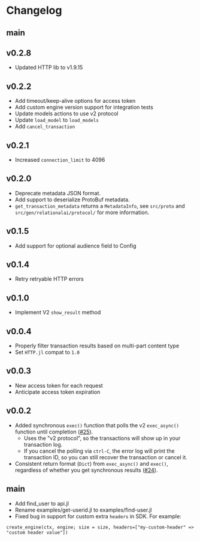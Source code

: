 # Changelog

## main

## v0.2.8
* Updated HTTP lib to v1.9.15

## v0.2.2
* Add timeout/keep-alive options for access token
* Add custom engine version support for integration tests
* Update models actions to use v2 protocol
* Update `load_model` to `load_models`
* Add `cancel_transaction` 

## v0.2.1
* Increased `connection_limit` to 4096

## v0.2.0
* Deprecate metadata JSON format.
* Add support to deserialize ProtoBuf metadata.
* `get_transaction_metadata` returns a `MetadataInfo`, see `src/proto`
  and `src/gen/relationalai/protocol/` for more information.

## v0.1.5
* Add support for optional audience field to Config

## v0.1.4
* Retry retryable HTTP errors

## v0.1.0
* Implement V2 `show_result` method

## v0.0.4
* Properly filter transaction results based on multi-part content type
* Set `HTTP.jl` compat to `1.0`

## v0.0.3
* New access token for each request
* Anticipate access token expiration

## v0.0.2

* Added synchronous `exec()` function that polls the v2 `exec_async()` function until completion ([#25](https://github.com/RelationalAI/rai-sdk-julia/pull/25)).
    - Uses the "v2 protocol", so the transactions will show up in your transaction log.
    - If you cancel the polling via `ctrl-C`, the error log will print the transaction ID, so you can still
      recover the transaction or cancel it.
* Consistent return format (`Dict`) from `exec_async()` and `exec()`, regardless of whether you get synchronous results ([#24](https://github.com/RelationalAI/rai-sdk-julia/pull/24)).

## main

* Add find_user to api.jl
* Rename examples/get-userid.jl to examples/find-user.jl
* Fixed bug in support for custom extra `headers` in SDK. For example:
```
create_engine(ctx, engine; size = size, headers=["my-custom-header" => "custom header value"])
```
